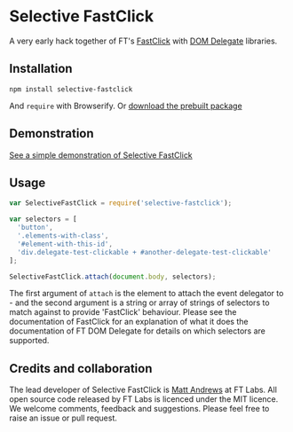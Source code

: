 # Selective FastClick

A very early hack together of FT's [FastClick](http://github.com/ftlabs/fastclick) with [DOM Delegate](http://github.com/ftlabs/ftdomdelegate) libraries.

## Installation

```
npm install selective-fastclick
```

And `require` with Browserify. Or [download the prebuilt package](http://wzrd.in/standalone/selective-fastclick@latest)

## Demonstration

[See a simple demonstration of Selective FastClick](http://matthew-andrews.github.io/selective-fastclick/examples/demo.html)

## Usage

```js
var SelectiveFastClick = require('selective-fastclick');

var selectors = [
  'button',
  '.elements-with-class',
  '#element-with-this-id',
  'div.delegate-test-clickable + #another-delegate-test-clickable'
];

SelectiveFastClick.attach(document.body, selectors);
```

The first argument of `attach` is the element to attach the event delegator to - and the second argument is a string or array of strings of selectors to match against to provide 'FastClick' behaviour.  Please see the documentation of FastClick for an explanation of what it does the documentation of FT DOM Delegate for details on which selectors are supported.

## Credits and collaboration ##

The lead developer of Selective FastClick is [Matt Andrews](http://twitter.com/andrewsmatt) at FT Labs. All open source code released by FT Labs is licenced under the MIT licence. We welcome comments, feedback and suggestions.  Please feel free to raise an issue or pull request.
